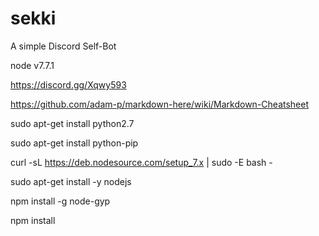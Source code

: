 # sekki

A simple Discord Self-Bot

node v7.7.1

https://discord.gg/Xqwy593

https://github.com/adam-p/markdown-here/wiki/Markdown-Cheatsheet


sudo apt-get install python2.7

sudo apt-get install python-pip

curl -sL https://deb.nodesource.com/setup_7.x | sudo -E bash -

sudo apt-get install -y nodejs

npm install -g node-gyp

npm install